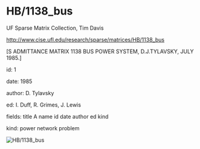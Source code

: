 # HB/1138_bus

 UF Sparse Matrix Collection, Tim Davis

 http://www.cise.ufl.edu/research/sparse/matrices/HB/1138_bus

 [S ADMITTANCE MATRIX 1138 BUS POWER SYSTEM, D.J.TYLAVSKY, JULY 1985.]

 id: 1

 date: 1985

 author: D. Tylavsky

 ed: I. Duff, R. Grimes, J. Lewis

 fields: title A name id date author ed kind

 kind: power network problem

![HB/1138_bus](http://yifanhu.net/GALLERY/GRAPHS/GIF_SMALL/HB@1138_bus.gif)
